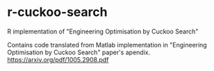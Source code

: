 # r-cuckoo-search
R implementation of "Engineering Optimisation by Cuckoo Search"

Contains code translated from Matlab implementation in "Engineering Optimisation by Cuckoo Search" paper's apendix.
https://arxiv.org/pdf/1005.2908.pdf
